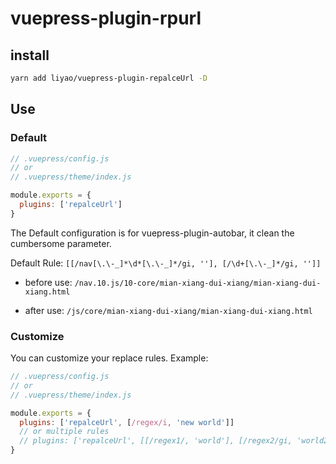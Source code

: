 # vuepress-plugin-rpurl

## install
```bash
yarn add liyao/vuepress-plugin-repalceUrl -D
```

## Use
### Default
```js
// .vuepress/config.js
// or
// .vuepress/theme/index.js

module.exports = {
  plugins: ['repalceUrl']
}
```

The Default configuration is for vuepress-plugin-autobar, it clean the cumbersome parameter.

Default Rule: `[[/nav[\.\-_]*\d*[\.\-_]*/gi, ''], [/\d+[\.\-_]*/gi, '']]`

* before use:
`/nav.10.js/10-core/mian-xiang-dui-xiang/mian-xiang-dui-xiang.html`

* after use:
`/js/core/mian-xiang-dui-xiang/mian-xiang-dui-xiang.html`

### Customize
You can customize your replace rules. Example:

```js
// .vuepress/config.js
// or
// .vuepress/theme/index.js

module.exports = {
  plugins: ['repalceUrl', [/regex/i, 'new world']]
  // or multiple rules
  // plugins: ['repalceUrl', [[/regex1/, 'world'], [/regex2/gi, 'world2']]]
}
```

